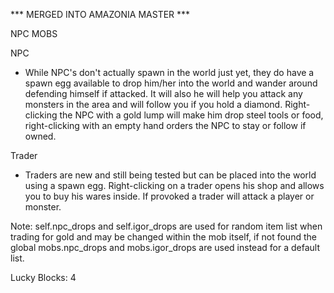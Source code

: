 *** MERGED INTO AMAZONIA MASTER ***


NPC MOBS


NPC

- While NPC's don't actually spawn in the world just yet, they do have a spawn egg available to drop him/her into the world and wander around defending himself if attacked.  It will also he will help you attack any monsters in the area and will follow you if you hold a diamond. Right-clicking the NPC with a gold lump will make him drop steel tools or food, right-clicking with an empty hand orders the NPC to stay or follow if owned.

Trader

- Traders are new and still being tested but can be placed into the world using a spawn egg. Right-clicking on a trader opens his shop and allows you to buy his wares inside.  If provoked a trader will attack a player or monster.

Note: self.npc_drops and self.igor_drops are used for random item list when trading for gold and may be changed within the mob itself, if not found the global mobs.npc_drops and mobs.igor_drops are used instead for a default list.

Lucky Blocks: 4
